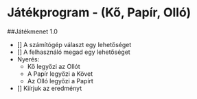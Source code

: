 # Játékprogram - (Kő, Papír, Olló)

##Játékmenet 1.0
- [] A számítógép választ egy lehetőséget
- [] A felhasználó megad egy lehetőséget
- Nyerés:
	- Kő legyőzi az Ollót
	- A Papír legyőzi a Követ
	- Az Olló legyőzi a Papírt
- [] Kiírjuk az eredményt